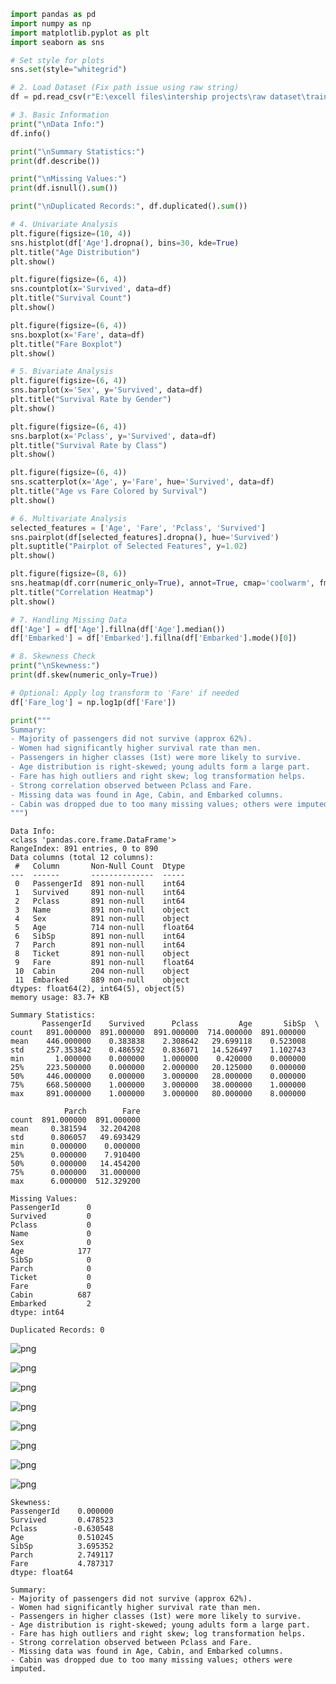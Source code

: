 ```python
import pandas as pd
import numpy as np
import matplotlib.pyplot as plt
import seaborn as sns

# Set style for plots
sns.set(style="whitegrid")

# 2. Load Dataset (Fix path issue using raw string)
df = pd.read_csv(r"E:\excell files\intership projects\raw dataset\train.csv")

# 3. Basic Information
print("\nData Info:")
df.info()

print("\nSummary Statistics:")
print(df.describe())

print("\nMissing Values:")
print(df.isnull().sum())

print("\nDuplicated Records:", df.duplicated().sum())

# 4. Univariate Analysis
plt.figure(figsize=(10, 4))
sns.histplot(df['Age'].dropna(), bins=30, kde=True)
plt.title("Age Distribution")
plt.show()

plt.figure(figsize=(6, 4))
sns.countplot(x='Survived', data=df)
plt.title("Survival Count")
plt.show()

plt.figure(figsize=(6, 4))
sns.boxplot(x='Fare', data=df)
plt.title("Fare Boxplot")
plt.show()

# 5. Bivariate Analysis
plt.figure(figsize=(6, 4))
sns.barplot(x='Sex', y='Survived', data=df)
plt.title("Survival Rate by Gender")
plt.show()

plt.figure(figsize=(6, 4))
sns.barplot(x='Pclass', y='Survived', data=df)
plt.title("Survival Rate by Class")
plt.show()

plt.figure(figsize=(6, 4))
sns.scatterplot(x='Age', y='Fare', hue='Survived', data=df)
plt.title("Age vs Fare Colored by Survival")
plt.show()

# 6. Multivariate Analysis
selected_features = ['Age', 'Fare', 'Pclass', 'Survived']
sns.pairplot(df[selected_features].dropna(), hue='Survived')
plt.suptitle("Pairplot of Selected Features", y=1.02)
plt.show()

plt.figure(figsize=(8, 6))
sns.heatmap(df.corr(numeric_only=True), annot=True, cmap='coolwarm', fmt=".2f")
plt.title("Correlation Heatmap")
plt.show()

# 7. Handling Missing Data
df['Age'] = df['Age'].fillna(df['Age'].median())
df['Embarked'] = df['Embarked'].fillna(df['Embarked'].mode()[0])

# 8. Skewness Check
print("\nSkewness:")
print(df.skew(numeric_only=True))

# Optional: Apply log transform to 'Fare' if needed
df['Fare_log'] = np.log1p(df['Fare'])

print("""
Summary:
- Majority of passengers did not survive (approx 62%).
- Women had significantly higher survival rate than men.
- Passengers in higher classes (1st) were more likely to survive.
- Age distribution is right-skewed; young adults form a large part.
- Fare has high outliers and right skew; log transformation helps.
- Strong correlation observed between Pclass and Fare.
- Missing data was found in Age, Cabin, and Embarked columns.
- Cabin was dropped due to too many missing values; others were imputed.
""")


```

    
    Data Info:
    <class 'pandas.core.frame.DataFrame'>
    RangeIndex: 891 entries, 0 to 890
    Data columns (total 12 columns):
     #   Column       Non-Null Count  Dtype  
    ---  ------       --------------  -----  
     0   PassengerId  891 non-null    int64  
     1   Survived     891 non-null    int64  
     2   Pclass       891 non-null    int64  
     3   Name         891 non-null    object 
     4   Sex          891 non-null    object 
     5   Age          714 non-null    float64
     6   SibSp        891 non-null    int64  
     7   Parch        891 non-null    int64  
     8   Ticket       891 non-null    object 
     9   Fare         891 non-null    float64
     10  Cabin        204 non-null    object 
     11  Embarked     889 non-null    object 
    dtypes: float64(2), int64(5), object(5)
    memory usage: 83.7+ KB
    
    Summary Statistics:
           PassengerId    Survived      Pclass         Age       SibSp  \
    count   891.000000  891.000000  891.000000  714.000000  891.000000   
    mean    446.000000    0.383838    2.308642   29.699118    0.523008   
    std     257.353842    0.486592    0.836071   14.526497    1.102743   
    min       1.000000    0.000000    1.000000    0.420000    0.000000   
    25%     223.500000    0.000000    2.000000   20.125000    0.000000   
    50%     446.000000    0.000000    3.000000   28.000000    0.000000   
    75%     668.500000    1.000000    3.000000   38.000000    1.000000   
    max     891.000000    1.000000    3.000000   80.000000    8.000000   
    
                Parch        Fare  
    count  891.000000  891.000000  
    mean     0.381594   32.204208  
    std      0.806057   49.693429  
    min      0.000000    0.000000  
    25%      0.000000    7.910400  
    50%      0.000000   14.454200  
    75%      0.000000   31.000000  
    max      6.000000  512.329200  
    
    Missing Values:
    PassengerId      0
    Survived         0
    Pclass           0
    Name             0
    Sex              0
    Age            177
    SibSp            0
    Parch            0
    Ticket           0
    Fare             0
    Cabin          687
    Embarked         2
    dtype: int64
    
    Duplicated Records: 0
    


    
![png](output_0_1.png)
    



    
![png](output_0_2.png)
    



    
![png](output_0_3.png)
    



    
![png](output_0_4.png)
    



    
![png](output_0_5.png)
    



    
![png](output_0_6.png)
    



    
![png](output_0_7.png)
    



    
![png](output_0_8.png)
    


    
    Skewness:
    PassengerId    0.000000
    Survived       0.478523
    Pclass        -0.630548
    Age            0.510245
    SibSp          3.695352
    Parch          2.749117
    Fare           4.787317
    dtype: float64
    
    Summary:
    - Majority of passengers did not survive (approx 62%).
    - Women had significantly higher survival rate than men.
    - Passengers in higher classes (1st) were more likely to survive.
    - Age distribution is right-skewed; young adults form a large part.
    - Fare has high outliers and right skew; log transformation helps.
    - Strong correlation observed between Pclass and Fare.
    - Missing data was found in Age, Cabin, and Embarked columns.
    - Cabin was dropped due to too many missing values; others were imputed.
    
    


```python

```

